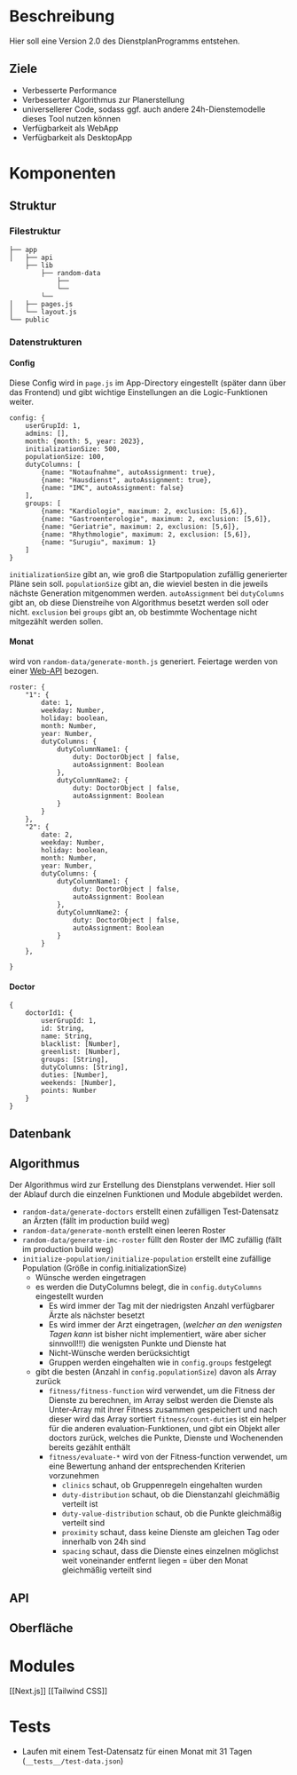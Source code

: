 # Beschreibung
Hier soll eine Version 2.0 des DienstplanProgramms entstehen.
## Ziele
- Verbesserte Performance
- Verbesserter Algorithmus zur Planerstellung
- universellerer Code, sodass ggf. auch andere 24h-Dienstemodelle dieses Tool nutzen können
- Verfügbarkeit als WebApp
- Verfügbarkeit als DesktopApp
# Komponenten
## Struktur
### Filestruktur
```
├── app
│   ├── api
	├── lib
		├── random-data
			├──
			└──
		└── 
│   ├── pages.js
│   └── layout.js
└── public
```
### Datenstrukturen
#### Config
Diese Config wird in `page.js` im App-Directory eingestellt (später dann über das Frontend) und gibt wichtige Einstellungen an die Logic-Funktionen weiter.
```
config: {
	userGrupId: 1,
	admins: [],
	month: {month: 5, year: 2023},
	initializationSize: 500,
	populationSize: 100,
	dutyColumns: [
		{name: "Notaufnahme", autoAssignment: true}, 
		{name: "Hausdienst", autoAssignment: true}, 
		{name: "IMC", autoAssignment: false}
	],
	groups: [
		{name: "Kardiologie", maximum: 2, exclusion: [5,6]},
		{name: "Gastroenterologie", maximum: 2, exclusion: [5,6]},
		{name: "Geriatrie", maximum: 2, exclusion: [5,6]},
		{name: "Rhythmologie", maximum: 2, exclusion: [5,6]},
		{name: "Surugiu", maximum: 1}
	]
}
```
`initializationSize` gibt an, wie groß die Startpopulation zufällig generierter Pläne sein soll.
`populationSize` gibt an, die wieviel besten in die jeweils nächste Generation mitgenommen werden.
`autoAssignment` bei `dutyColumns` gibt an, ob diese Dienstreihe von Algorithmus besetzt werden soll oder nicht.
`exclusion` bei `groups` gibt an, ob bestimmte Wochentage nicht mitgezählt werden sollen.
#### Monat
wird von `random-data/generate-month.js` generiert.
Feiertage werden von einer [Web-API](https://feiertage-api.de) bezogen.
```
roster: {
	"1": {
		date: 1,
		weekday: Number,
		holiday: boolean,
		month: Number,
		year: Number,
		dutyColumns: {
			dutyColumnName1: {
				duty: DoctorObject | false,
				autoAssignment: Boolean
			},
			dutyColumnName2: {
				duty: DoctorObject | false,
				autoAssignment: Boolean
			}
		}
	},
	"2": {
		date: 2,
		weekday: Number,
		holiday: boolean,
		month: Number,
		year: Number,
		dutyColumns: {
			dutyColumnName1: {
				duty: DoctorObject | false,
				autoAssignment: Boolean
			},
			dutyColumnName2: {
				duty: DoctorObject | false,
				autoAssignment: Boolean
			}
		}
	},
	
}
```
#### Doctor
```
{
	doctorId1: {
		userGrupId: 1,
		id: String,
		name: String,
		blacklist: [Number],
		greenlist: [Number],
		groups: [String],
		dutyColumns: [String],
		duties: [Number],
		weekends: [Number],
		points: Number
	}
}
```
## Datenbank
## Algorithmus
Der Algorithmus wird zur Erstellung des Dienstplans verwendet. Hier soll der Ablauf durch die einzelnen Funktionen und Module abgebildet werden.
- `random-data/generate-doctors` erstellt einen zufälligen Test-Datensatz an Ärzten (fällt im production build weg)
- `random-data/generate-month` erstellt einen leeren Roster
- `random-data/generate-imc-roster` füllt den Roster der IMC zufällig (fällt im production build weg)
- `initialize-population/initialize-population` erstellt eine zufällige Population (Größe in config.initializationSize)
	- Wünsche werden eingetragen
	- es werden die DutyColumns belegt, die in `config.dutyColumns` eingestellt wurden
		- Es wird immer der Tag mit der niedrigsten Anzahl verfügbarer Ärzte als nächster besetzt
		- Es wird immer der Arzt eingetragen, (*welcher an den wenigsten Tagen kann* ist bisher nicht implementiert, wäre aber sicher sinnvoll!!!) die wenigsten Punkte und Dienste hat
		- Nicht-Wünsche werden berücksichtigt
		- Gruppen werden eingehalten wie in `config.groups` festgelegt
	- gibt die besten (Anzahl in `config.populationSize`) davon als Array zurück
		- `fitness/fitness-function` wird verwendet, um die Fitness der Dienste zu berechnen, im Array selbst werden die Dienste als Unter-Array mit ihrer Fitness zusammen gespeichert und nach dieser wird das Array sortiert
		`fitness/count-duties` ist ein helper für die anderen evaluation-Funktionen, und gibt ein Objekt aller doctors zurück, welches die Punkte, Dienste und Wochenenden bereits gezählt enthält
		- `fitness/evaluate-*` wird von der Fitness-function verwendet, um eine Bewertung anhand der entsprechenden Kriterien vorzunehmen
			- `clinics` schaut, ob Gruppenregeln eingehalten wurden
			- `duty-distribution` schaut, ob die Dienstanzahl gleichmäßig verteilt ist
			- `duty-value-distribution` schaut, ob die Punkte gleichmäßig verteilt sind
			- `proximity` schaut, dass keine Dienste am gleichen Tag oder innerhalb von 24h sind
			- `spacing` schaut, dass die Dienste eines einzelnen möglichst weit voneinander entfernt liegen = über den Monat gleichmäßig verteilt sind
## API
## Oberfläche
# Modules
[[Next.js]]
[[Tailwind CSS]]
# Tests
- Laufen mit einem Test-Datensatz für einen Monat mit 31 Tagen (`__tests__/test-data.json`)